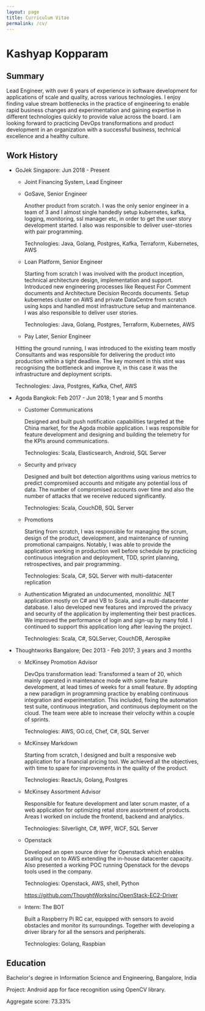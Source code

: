 ```yaml
---
layout: page
title: Curriculum Vitae
permalink: /cv/
---
```

Kashyap Kopparam
================

Summary
-------
Lead Engineer, with over 6 years of experience in software development for applications of scale and quality, across various technologies. I enjoy finding value stream bottlenecks in the practice of engineering to enable rapid business changes and experimentation and gaining expertise in different technologies quickly to provide value across the board. I am looking forward to practicing DevOps transformations and product development in an organization with a successful business, technical excellence and a healthy culture.

Work History
------------

* GoJek Singapore: Jun 2018 - Present
  * Joint Financing System, Lead Engineer

  * GoSave, Senior Engineer

    Another product from scratch. I was the only senior engineer in a team of 3 and I almost single handedly setup kubernetes, kafka, logging, monitoring, ssl manager etc, in order to get the user story development started. I also was responsible to deliver user-stories with pair programming.

    Technologies: Java, Golang, Postgres, Kafka, Terraform, Kubernetes, AWS

  * Loan Platform, Senior Engineer

    Starting from scratch I was involved with the product inception, technical architecture design, implementation and support. Introduced new engineering processes like Request For Comment documents and Architecture Decision Records documents. Setup kubernetes cluster on AWS and private DataCentre from scratch using kops and handled most infrastructure setup and maintenance. I was also responsible to deliver user stories.

    Technologies: Java, Golang, Postgres, Terraform, Kubernetes, AWS

  *  Pay Later, Senior Engineer

    Hitting the ground running, I was introduced to the existing team mostly Consultants and was responsible for delivering the product into production within a tight deadline. The key moment in this stint was recognising the bottleneck and improve it, in this case it was the infrastructure and deployment scripts.

    Technologies: Java, Postgres, Kafka, Chef, AWS

* Agoda Bangkok: Feb 2017 - Jun 2018; 1 year and 5 months
  * Customer Communications
  
    Designed and built push notification capabilities targeted at the China market, for the Agoda mobile application. I was responsible for feature development and designing and building the telemetry for the KPIs around communications.
    
    Technologies: Scala, Elasticsearch, Android, SQL Server
  
  * Security and privacy
    
    Designed and built bot detection algorithms using various metrics to predict compromised accounts and mitigate any potential loss of data. The number of compromised accounts over time and also the number of attacks that we receive reduced significantly.

    Technologies: Scala, CouchDB, SQL Server

  * Promotions

    Starting from scratch, I was responsible for managing the scrum, design of the product, development, and maintenance of running promotional campaigns. Notably, I was able to provide the application working in production well before schedule by practicing continuous integration and deployment, TDD, sprint planning, retrospectives, and pair programming.

    Technologies: Scala, C#, SQL Server with multi-datacenter replication
    
  * Authentication
    Migrated an undocumented, monolithic .NET application mostly on C# and VB to Scala, and a multi-datacenter database. I also developed new features and improved the privacy and security of the application by implementing their best practices. We improved the performance of login and sign-up by many fold. I continued to support this application long after leaving the project. 

    Technologies: Scala, C#, SQLServer, CouchDB, Aerospike

* Thoughtworks Bangalore; Dec 2013 - Feb 2017; 3 years and 3 months
  * McKinsey Promotion Advisor

    DevOps transformation lead: Transformed a team of 20, which mainly operated in maintenance mode with some feature development, at lead times of weeks for a small feature. By adopting a new paradigm in programming practice by enabling continuous integration and experimentation. This included, fixing the automation test suite, continuous integration, and continuous deployment on the cloud. The team were able to increase their velocity within a couple of sprints.

    Technologies: AWS, GO.cd, Chef, C#, SQL Server

  * McKinsey Markdown

    Starting from scratch, I designed and built a responsive web application for a financial pricing tool. We achieved all the objectives, with time to spare for improvements in the quality of the product.

    Technologies: ReactJs, Golang, Postgres

  * McKinsey Assortment Advisor

    Responsible for feature development and later scrum master, of a web application for optimizing retail store assortment of products. Areas I worked on include the frontend, backend and analytics.

    Technologies: Silverlight, C#, WPF, WCF, SQL Server

  * Openstack

    Developed an open source driver for Openstack which enables scaling out on to AWS extending the in-house datacenter capacity. Also presented a working POC running Openstack for the devops tools used in the company.

    Technologies: Openstack, AWS, shell, Python

    https://github.com/ThoughtWorksInc/OpenStack-EC2-Driver

  * Intern: The BOT

    Built a Raspberry Pi RC car, equipped with sensors to avoid obstacles and monitor its surroundings. Together with developing a driver library for all the sensors and peripherals.

    Technologies: Golang, Raspbian

Education
---------
Bachelor's degree in Information Science and Engineering, Bangalore, India

Project: Android app for face recognition using OpenCV library.

Aggregate score: 73.33%
